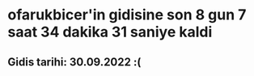 # ofarukbicer'in gidisine son 8 gun 7 saat 34 dakika 31 saniye kaldi

## Gidis tarihi: 30.09.2022 :(